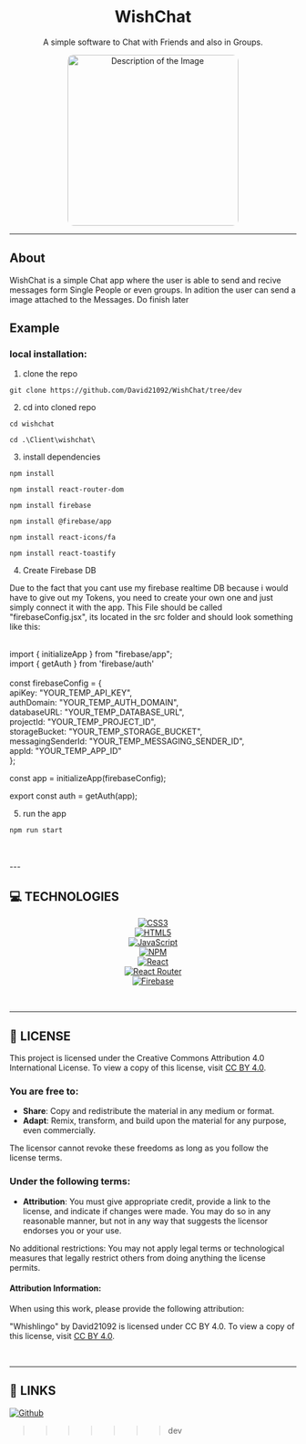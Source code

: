 
<div align='center'>
    <h1><b>WishChat</b></h1>
    <p>A simple software to Chat with Friends and also in Groups.</p>
</div>
<div align="center">
    <img src="https://firebasestorage.googleapis.com/v0/b/wishchatprog2.appspot.com/o/Images%2FMinimalist%20Black%20Beige%20Typography%20Fashion%20Business%20Logo.png?alt=media&token=6c68995f-4485-4955-bea6-6c3d12b0091f" alt="Description of the Image" style="width: 300px; border-radius: 10px;">

</div>

---

## About

WishChat is a simple Chat app where the user is able to send and recive messages form Single People or even groups. In adition the user can send a image attached to the Messages. Do finish later

## Example




### local installation:

1. clone the repo

```
git clone https://github.com/David21092/WishChat/tree/dev
```

2. cd into cloned repo

```
cd wishchat
```
```
cd .\Client\wishchat\
```
3. install dependencies

```
npm install
```

```
npm install react-router-dom
```

```
npm install firebase 
```

```
npm install @firebase/app
```

```
npm install react-icons/fa
```

```
npm install react-toastify
```

4. Create Firebase DB

Due to the fact that you cant use my firebase realtime DB because i would have to give out my Tokens, you need to create your own one and just simply connect it with the app. This File should be called "firebaseConfig.jsx", its located in the src folder and should look something like this: 

<br/>import { initializeApp } from "firebase/app";
<br/>import { getAuth } from 'firebase/auth'
<br/>
<br/>const firebaseConfig = {
<br/>  apiKey: "YOUR_TEMP_API_KEY",
<br/>  authDomain: "YOUR_TEMP_AUTH_DOMAIN",
<br/>  databaseURL: "YOUR_TEMP_DATABASE_URL",
<br/>  projectId: "YOUR_TEMP_PROJECT_ID",
<br/>  storageBucket: "YOUR_TEMP_STORAGE_BUCKET",
<br/>  messagingSenderId: "YOUR_TEMP_MESSAGING_SENDER_ID",
<br/>  appId: "YOUR_TEMP_APP_ID"
<br/>};

const app = initializeApp(firebaseConfig);

export const auth = getAuth(app);


5. run the app

```
npm run start
```

<br />

<br />
---

## 💻 **TECHNOLOGIES**

[<div align="center"><img alt="CSS3" src="https://img.shields.io/badge/css3-%231572B6.svg?style=for-the-badge&logo=css3&logoColor=white" /></div>](#)
[<div align="center"><img alt="HTML5" src="https://img.shields.io/badge/html5-%23E34F26.svg?style=for-the-badge&logo=html5&logoColor=white" /></div>](#)
[<div align="center"><img alt="JavaScript" src="https://img.shields.io/badge/javascript-%23323330.svg?style=for-the-badge&logo=javascript&logoColor=%23F7DF1E" /></div>](#)
[<div align="center"><img alt="NPM" src="https://img.shields.io/badge/NPM-%23000000.svg?style=for-the-badge&logo=npm&logoColor=white" /></div>](#)
[<div align="center"><img alt="React" src="https://img.shields.io/badge/react-%2320232a.svg?style=for-the-badge&logo=react&logoColor=%2361DAFB" /></div>](#)
[<div align="center"><img alt="React Router" src="https://img.shields.io/badge/React_Router-CA4245?style=for-the-badge&logo=react-router&logoColor=white" /></div>](#)
[<div align="center"><img alt="Firebase" src="https://img.shields.io/badge/firebase-%23039BE5.svg?style=for-the-badge&logo=firebase" /></div>](#)

<br />

---

## 📎 **LICENSE**

This project is licensed under the Creative Commons Attribution 4.0 International License. To view a copy of this license, visit [CC BY 4.0](https://creativecommons.org/licenses/by/4.0/).

### You are free to:

- **Share**: Copy and redistribute the material in any medium or format.
- **Adapt**: Remix, transform, and build upon the material for any purpose, even commercially.

The licensor cannot revoke these freedoms as long as you follow the license terms.

### Under the following terms:

- **Attribution**: You must give appropriate credit, provide a link to the license, and indicate if changes were made. You may do so in any reasonable manner, but not in any way that suggests the licensor endorses you or your use.

No additional restrictions: You may not apply legal terms or technological measures that legally restrict others from doing anything the license permits.

#### Attribution Information:

When using this work, please provide the following attribution:

"Whishlingo" by David21092 is licensed under CC BY 4.0. To view a copy of this license, visit [CC BY 4.0](https://creativecommons.org/licenses/by/4.0/).


<br />

---

## 📌 **LINKS**

[<img alt="Github" src="https://img.shields.io/badge/David21092-%23181717.svg?style=for-the-badge&logo=github&logoColor=white" />](https://github.com/David21092)

>>>>>>> dev
